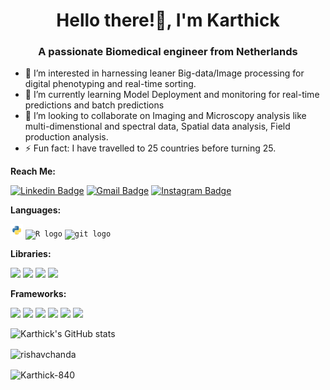 <!---
Karthick-840/Karthick-840 is a ✨ special ✨ repository because its `README.md` (this file) appears on your GitHub profile.
You can click the Preview link to take a look at your changes.
--->

<h1 align="center">Hello there!👋, I'm Karthick
<h3 align="center">A passionate Biomedical engineer from Netherlands</h3>

- 👀 I’m interested in harnessing leaner Big-data/Image processing for digital phenotyping and real-time sorting.
- 🌱 I’m currently learning Model Deployment and monitoring for real-time predictions and batch predictions 
- 💞️ I’m looking to collaborate on Imaging and Microscopy analysis like multi-dimenstional and spectral data, Spatial data analysis, Field production analysis.
- ⚡ Fun fact: I have travelled to 25 countries before turning 25.

**Reach Me:**  

[![Linkedin Badge](https://img.shields.io/badge/-Karthick_Jayaraman-blue?style=flat&logo=Linkedin&logoColor=white&link=https://www.linkedin.com/in/karthick840/)](https://www.linkedin.com/in/karthick840/)
[![Gmail Badge](https://img.shields.io/badge/-karthick840-c14438?style=flat&logo=Gmail&logoColor=white&link=mailto:karthick840@gmail.com)](mailto:karthick840@gmail.com)
[![Instagram Badge](https://img.shields.io/badge/-@karthick840-purple?style=flat&logo=instagram&logoColor=white&link=https://instagram.com/karthick840/)](https://www.instagram.com/karthick840)
<!---![Kaggle Badge](https://img.shields.io/badge/Karthick_J-20BEFF?style=large&logo=Kaggle&logoColor=white&link=https://www.kaggle.com/karthickjayaraman)
--->
**Languages:**  

<code><img height="20" src="https://raw.githubusercontent.com/github/explore/80688e429a7d4ef2fca1e82350fe8e3517d3494d/topics/python/python.png"></code>
<code><img height="20" src="https://img.shields.io/badge/R-276DC3?logo=R&logoColor=BFC2C5" alt="R logo" title="R" height="25"></code>
<code><img height="20" src="https://img.shields.io/badge/git-282C34?logo=git&logoColor=F05032" alt="git logo" title="git" height="25"></code>
  
  
  
**Libraries:**  

<code><img height="20" src="https://img.shields.io/badge/Pandas-2C2D72?style=for-the-badge&logo=pandas&logoColor=white"></code>
<code><img height="20" src="https://img.shields.io/badge/OpenCV-27338e?style=for-the-badge&logo=OpenCV&logoColor=white"></code>
<code><img height="20" src="https://img.shields.io/badge/scikit_learn-F7931E?style=for-the-badge&logo=scikit-learn&logoColor=white"></code>
<code><img height="20" src="https://img.shields.io/badge/Keras-D00000?style=for-the-badge&logo=Keras&logoColor=white"></code>

**Frameworks:**  

<code><img height="20" src="https://img.shields.io/badge/RStudio-75AADB?style=for-the-badge&logo=RStudio&logoColor=white"></code>
<code><img height="20" src="https://img.shields.io/badge/Jupyter-F37626.svg?&style=for-the-badge&logo=Jupyter&logoColor=white"></code>
<code><img height="20" src="https://img.shields.io/badge/TensorFlow-FF6F00?style=for-the-badge&logo=tensorflow&logoColor=white"></code>
<code><img height="20" src="https://img.shields.io/badge/Apache_Spark-FFFFFF?style=for-the-badge&logo=apachespark&logoColor=#E35A16"></code>
<code><img height="20" src="https://img.shields.io/badge/Docker-2CA5E0?style=for-the-badge&logo=docker&logoColor=white"></code>
<code><img height="20" src="https://img.shields.io/badge/Amazon_AWS-FF9900?style=for-the-badge&logo=amazonaws&logoColor=white"></code>
  
![Karthick's GitHub stats](https://github-readme-stats.vercel.app/api?username=Karthick-840&count_private=true&hide=stars,issues,contribs&theme=tokyonight)

<p><img align="center" src="https://github-readme-streak-stats.herokuapp.com/?user=rishavchanda&&theme=tokyonight" alt="rishavchanda" /></p>
<p><img align="center" src="https://github-readme-streak-stats.herokuapp.com/?user=Karthick-840&&theme=tokyonight" alt="Karthick-840" /></p>

